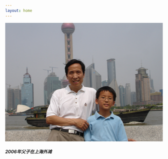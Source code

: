 ```yaml
---
layout: home
---
```


![2006年父子在上海外滩](/assets/img/2006-shanghai.png "2006年父子在上海外滩")
##### 2006年父子在上海外滩
